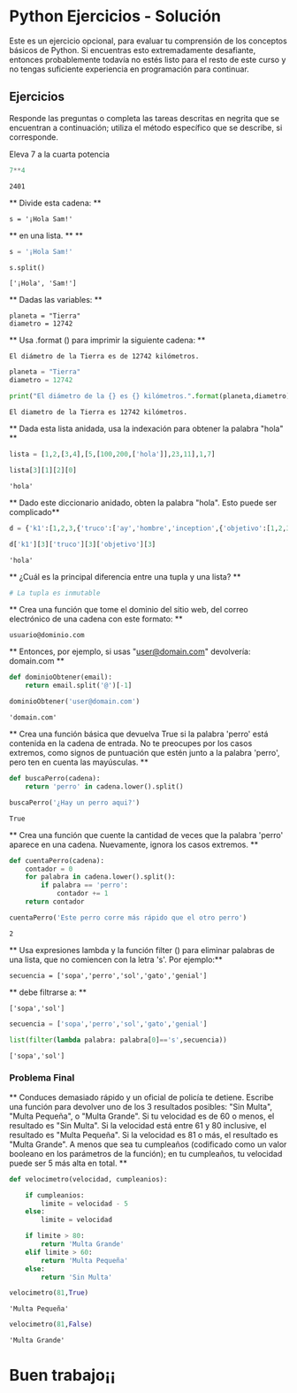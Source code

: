 # Python Ejercicios - Solución

Este es un ejercicio opcional, para evaluar tu comprensión de los conceptos básicos de Python. Si encuentras esto extremadamente desafiante, entonces probablemente todavía no estés listo para el resto de este curso y no tengas suficiente experiencia en programación para continuar.

## Ejercicios

Responde las preguntas o completa las tareas descritas en negrita que se encuentran a continuación; utiliza el método específico que se describe, si corresponde.

Eleva 7 a la cuarta potencia


```python
7**4
```




    2401



** Divide esta cadena: **

    s = '¡Hola Sam!'

** en una lista. ** **


```python
s = '¡Hola Sam!'
```


```python
s.split()
```




    ['¡Hola', 'Sam!']



** Dadas las variables: **

    planeta = "Tierra"
    diametro = 12742

** Usa .format () para imprimir la siguiente cadena: **

    El diámetro de la Tierra es de 12742 kilómetros.


```python
planeta = "Tierra"
diametro = 12742
```


```python
print("El diámetro de la {} es {} kilómetros.".format(planeta,diametro))
```

    El diametro de la Tierra es 12742 kilómetros.


** Dada esta lista anidada, usa la indexación para obtener la palabra "hola" **


```python
lista = [1,2,[3,4],[5,[100,200,['hola']],23,11],1,7]
```


```python
lista[3][1][2][0]
```




    'hola'



** Dado este diccionario anidado, obten la palabra "hola". Esto puede ser complicado**


```python
d = {'k1':[1,2,3,{'truco':['ay','hombre','inception',{'objetivo':[1,2,3,'hola']}]}]}
```


```python
d['k1'][3]['truco'][3]['objetivo'][3]
```




    'hola'



** ¿Cuál es la principal diferencia entre una tupla y una lista? **


```python
# La tupla es inmutable
```

** Crea una función que tome el dominio del sitio web, del correo electrónico de una cadena con este formato: **

    usuario@dominio.com

** Entonces, por ejemplo, si usas "user@domain.com" devolvería: domain.com **


```python
def dominioObtener(email):
    return email.split('@')[-1]
```


```python
dominioObtener('user@domain.com')
```




    'domain.com'



** Crea una función básica que devuelva True si la palabra 'perro' está contenida en la cadena de entrada. No te preocupes por los casos extremos, como signos de puntuación que estén junto a la palabra 'perro', pero ten en cuenta las mayúsculas. **


```python
def buscaPerro(cadena):
    return 'perro' in cadena.lower().split()
```


```python
buscaPerro('¿Hay un perro aqui?')
```




    True



** Crea una función que cuente la cantidad de veces que la palabra 'perro' aparece en una cadena. Nuevamente, ignora los casos extremos. **


```python
def cuentaPerro(cadena):
    contador = 0
    for palabra in cadena.lower().split():
        if palabra == 'perro':
            contador += 1
    return contador
```


```python
cuentaPerro('Este perro corre más rápido que el otro perro')
```




    2



** Usa expresiones lambda y la función filter () para eliminar palabras de una lista, que no comiencen con la letra 's'. Por ejemplo:**

    secuencia = ['sopa','perro','sol','gato','genial']

** debe filtrarse a: **

    ['sopa','sol']


```python
secuencia = ['sopa','perro','sol','gato','genial']
```


```python
list(filter(lambda palabra: palabra[0]=='s',secuencia))
```




    ['sopa','sol']



### Problema Final

** Conduces demasiado rápido y un oficial de policía te detiene. Escribe una función
  para devolver uno de los 3 resultados posibles: "Sin Multa", "Multa Pequeña", o "Multa Grande".
  Si tu velocidad es de 60 o menos, el resultado es "Sin Multa". Si la velocidad está entre 61
  y 80 inclusive, el resultado es "Multa Pequeña". Si la velocidad es 81 o más, el resultado es "Multa Grande". A menos que sea tu cumpleaños (codificado como un valor booleano en los parámetros de la función); en tu cumpleaños, tu velocidad puede ser 5 más alta en total. **


```python
def velocimetro(velocidad, cumpleanios):

    if cumpleanios:
        limite = velocidad - 5
    else:
        limite = velocidad

    if limite > 80:
        return 'Multa Grande'
    elif limite > 60:
        return 'Multa Pequeña'
    else:
        return 'Sin Multa'
```


```python
velocimetro(81,True)
```




    'Multa Pequeña'




```python
velocimetro(81,False)
```




    'Multa Grande'



# Buen trabajo¡¡
